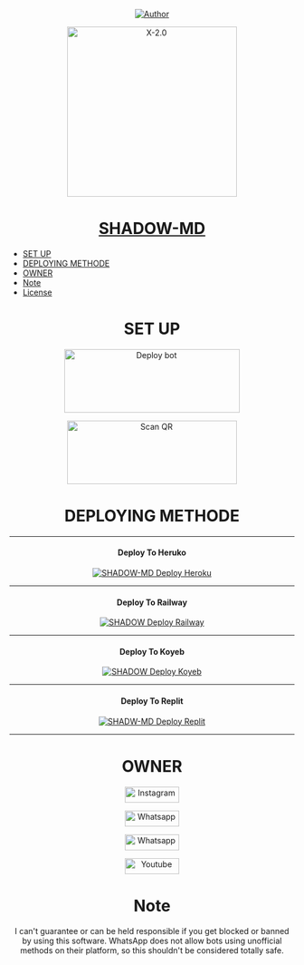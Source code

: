 <p align="center">
<a href="https://github.com/JoyBoySer"><img title="Author" src="https://img.shields.io/badge/CREATOR-ᴊᴏʏ ʙᴏʏ ꜱᴇʀ-black.svg?style=for-the-badge&logo=github"></a>
<p align="center">  
  <a href="https://bit.ly/m/SHADOW-MD"> 
    <img alt="X-2.0" height="300" src="https://i.imgur.com/EBmqEoB.jpeg">
    <h1 align="center">SHADOW-MD</h1>
  </a>

- [SET UP](#setup)
- [DEPLOYING METHODE](#deployingmethode)
- [OWNER](#owner)
- [Note](#note)
- [License](#License)

<div align="center">
  
# SET UP
<div align="center">
<a href="https://github.com/JoyBoySer/SHADOW-MD/fork" target="blank"><img align="center" src="https://i.imgur.com/cxaSEWe.png" alt="Deploy bot" height="112" width="310" /></a>
  
  

   
<a href="https://bit.ly/m/SHADOW-MD"><img align="center" src="https://i.imgur.com/dzPTA6u.png" alt="Scan QR" height="112" width="300" /></a><br></div>

# DEPLOYING METHODE
----
 #### Deploy To Heruko
  
  <a href="https://dashboard.heroku.com/new?template=https://github.com/JoyBoySer/SHADOW-MD.git"><img title="SHADOW-MD Deploy Heroku" src="https://img.shields.io/badge/DEPLOY HEROKU-h?color=black&style=for-the-badge&logo=heroku"></a>
  
-----
#### Deploy To Railway

<a href=""><img title="SHADOW Deploy Railway" src="https://img.shields.io/badge/DEPLOY RAILWAY-h?color=black&style=for-the-badge&logo=Railway"></a>


---
#### Deploy To Koyeb

<a href=""><img title="SHADOW Deploy Koyeb" src="https://img.shields.io/badge/DEPLOY KOYEB-h?color=black&style=for-the-badge&logo=koyeb"></a>

---
#### Deploy To Replit

<a href="https://replit.com/github/JoyBoySer/SHADOW-MD"><img title="SHADW-MD Deploy Replit" src="https://img.shields.io/badge/DEPLOY REPLIT-h?color=black&style=for-the-badge&logo=Replit"></a>

---
# OWNER
<a href='https://www.instagram.com/joy_boy_ser_' target="_blank"><img alt='Instagram' src='https://img.shields.io/badge/CONTACT-h?color=black&style=for-the-badge&logo=instagram' width="96.35" height="28"/></a></p>
<a href='https://wa.me/+918714504817' target="_blank"><img alt='Whatsapp' src='https://img.shields.io/badge/CONTACT-h?color=black&style=for-the-badge&logo=whatsapp' width="96.35" height="28"/></a></p>
<a href='https://chat.whatsapp.com/KXje6Iq1XHY5JVdOnm0jKG' target="_blank"><img alt='Whatsapp' src='https://img.shields.io/badge/OFFICIAL-GC-h?color=black&style=for-the-badge&logo=whatsapp' width="96.35" height="28"/></a></p>
<a href='https://youtube.com/@JoyBoySer?si=9Mlrlu1mPflhkYsn' target="_blank"><img alt='Youtube' src='https://img.shields.io/badge/SUBSCRIBE-h?color=black&style=for-the-badge&logo=youtube' width="96.35" height="28"/></a></p>
</p>


# Note

I can't guarantee or can be held responsible if you get blocked or banned by using this software. WhatsApp does not allow bots using unofficial methods on their platform, so this shouldn't be considered totally safe. <br>

<div> </center></center>
